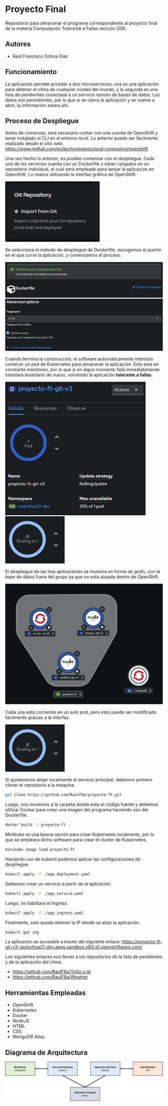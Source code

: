 # Proyecto Final

Repositorio para almacenar el programa correspondiente al proyecto final de la materia Computación Tolerante a Fallas sección D06.

## Autores
* Raúl Francisco Ochoa Díaz

## Funcionamiento
La aplicación permite acceder a dos microservicios: una es una aplicación para obtener el clima de cualquier ciudad del mundo, y la segunda es una lista de pendientes conectada a un servicio remoto de bases de datos. Los datos son persistentes, por lo que si se cierra la aplicación y se vuelve a abrir, la información estara ahí.

## Proceso de Despliegue

Antes de comenzar, será necesario contar con una cuenta de OpenShift y tener instalado el CLI en el entorno local. Lo anterior puede ser facilmente realizado desde el sitio web https://www.redhat.com/en/technologies/cloud-computing/openshift

Una vez hecho lo anterior, es posible comenzar con el despliegue. Cada uno de los servicios cuenta con un Dockerfile y estan cargados en un repositorio individual, el cual será empleado para lanzar la aplicacion en OpenShift. Lo realice utilizando la interfaz gráfica de OpenShift.

![alt text](https://github.com/RaulF8a/proyecto-ft/blob/d5a26c1dd90eed04ffa39206ffffc9bdcd368659/img/Img1.png)

Se selecciona el método de despliegue de Dockerfile, escogemos el puerto en el que corre la aplicación, y comenzamos el proceso.

![alt text](https://github.com/RaulF8a/proyecto-ft/blob/d5a26c1dd90eed04ffa39206ffffc9bdcd368659/img/Img2.png)
![alt text](https://github.com/RaulF8a/proyecto-ft/blob/d5a26c1dd90eed04ffa39206ffffc9bdcd368659/img/Img3.png)

Cuando termina la construcción, el software automaticamente intentara construir un pod de Kubernetes para almacenar la aplicación. Este esta en constante monitoreo, por lo que si en algun momento falla inmediatamente intentara levantarlo de nuevo, volviendo la aplicación **tolerante a fallas**.

![alt text](https://github.com/RaulF8a/proyecto-ft/blob/d5a26c1dd90eed04ffa39206ffffc9bdcd368659/img/Img4.png)
![alt text](https://github.com/RaulF8a/proyecto-ft/blob/d5a26c1dd90eed04ffa39206ffffc9bdcd368659/img/Img5.png)

El despliegue de las tres aplicaciones se muestra en forma de grafo, con la base de datos fuera del grupo ya que no esta alojada dentro de OpenShift.

![alt text](https://github.com/RaulF8a/proyecto-ft/blob/d5a26c1dd90eed04ffa39206ffffc9bdcd368659/img/Img6.png)

Cada una esta corriendo en un solo pod, pero esto puede ser modificado facilmente gracias a la interfaz.

![alt text](https://github.com/RaulF8a/proyecto-ft/blob/d5a26c1dd90eed04ffa39206ffffc9bdcd368659/img/Img5.png)

Si quisieramos alojar localmente el servicio principal, debemos primero clonar el repositorio a la máquina.

```bash
git clone https://github.com/RaulF8a/proyecto-ft.git
```

Luego, nos movemos a la carpeta donde esta el código fuente y debemos utilizar Docker para crear una imagen del programa haciendo uso del Dockerfile.

```bash
docker build -t proyecto-ft .
```

Minikube es una buena opción para crear Kubernetes localmente, por lo que se empleara dicho software para crear el cluster de Kubernetes.

```bash
minikube image load proyecto-ft
```

Haciendo uso de kubectl podemos aplicar las configuraciones de despliegue.

```bash
kubectl apply -f ./app_deployment.yaml
```

Debemos crear un servicio a partir de la aplicación.

```bash
kubectl apply -f ./app_service.yaml
```

Luego, se habilitara el Ingress.

```bash
kubectl apply -f ./app_ingress.yaml
```

Finalmente, solo queda obtener la IP donde se alojo la aplicación.

```bash
kubectl get ing
```

La aplicación es accesible a través del siguiente enlace: https://proyecto-ft-git-v3-raulochoa21-dev.apps.sandbox.x8i5.p1.openshiftapps.com/

Los siguientes enlaces nos llevan a los repositorios de la lista de pendientes y de la aplicación del clima.
* https://github.com/RaulF8a/ToDo-List
* https://github.com/RaulF8a/Weather

## Herramientas Empleadas

* OpenShift
* Kubernetes
* Docker
* NodeJS
* HTML
* CSS
* MongoDB Atlas

## Diagrama de Arquitectura

![alt text](https://github.com/RaulF8a/proyecto-ft/blob/d5a26c1dd90eed04ffa39206ffffc9bdcd368659/img/img7.png)
